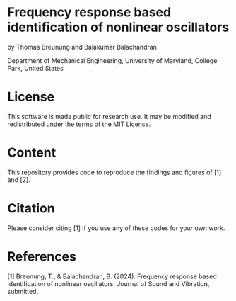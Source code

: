 # Frequency response based identification of nonlinear oscillators
by Thomas Breunung and Balakumar Balachandran

Department of Mechanical Engineering, University of Maryland, College Park, United States

# License
This software is made public for research use. It may be modified and redistributed under the terms of the MIT License.

# Content
This repository provides code to reproduce the findings and figures of [1] and [2].
 
# Citation
Please consider citing [1] if you use any of these codes for your own work. 

# References
[1] Breunung, T., & Balachandran, B. (2024). Frequency response based identification of nonlinear oscillators. Journal of Sound and Vibration, submitted. 



